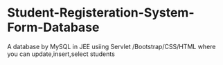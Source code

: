 # Student-Registeration-System-Form-Database
A database by MySQL in JEE usiing Servlet /Bootstrap/CSS/HTML where you can update,insert,select students
